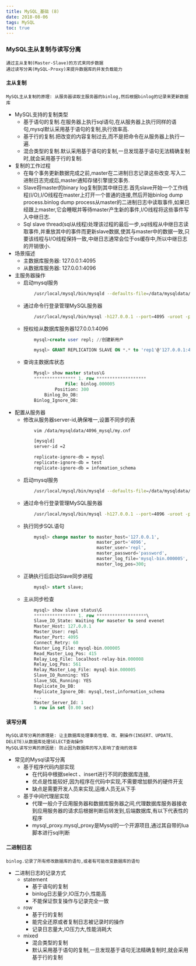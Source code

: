 ```yaml
---
title: MySQL_基础 (8)
date: 2018-08-06
tags: MySQL
toc: true
---
```


### MySQL主从复制与读写分离
    通过主从复制(Master-Slave)的方式来同步数据
    通过读写分离(MySQL-Proxy)来提升数据库的并发负载能力

<!-- more -->

#### 主从复制
    MySQL主从复制的原理: 从服务器读取主服务器的binlog,然后根据binlog的记录来更新数据库
- MySQL支持的复制类型
    * 基于语句的复制.在服务器上执行sql语句,在从服务器上执行同样的语句,mysql默认采用基于语句的复制,执行效率高.
    * 基于行的复制.把改变的内容复制过去,而不是把命令在从服务器上执行一遍.
    * 混合类型的复制.默认采用基于语句的复制,一旦发现基于语句无法精确复制时,就会采用基于行的复制.
- 复制的工作过程
    * 在每个事务更新数据完成之前,master在二进制日志记录这些改变.写入二进制日志完成后,master通知存储引擎提交事务.
    * Slave将master的binary log复制到其中继日志.首先slave开始一个工作线程(I/O),I/O线程在master上打开一个普通的连接,然后开始binlog dump process.binlog dump process从master的二进制日志中读取事件,如果已经跟上master,它会睡眠并等待master产生新的事件,I/O线程将这些事件写入中继日志.
    * Sql slave thread(sql从线程)处理该过程的最后一步,sql线程从中继日志读取事件,并重放其中的事件而更新slave数据,使其与master中的数据一致,只要该线程与I/O线程保持一致,中继日志通常会位于os缓存中,所以中继日志的开销很小.
- 场景描述
    * 主数据库服务器: 127.0.0.1:4095
    * 从数据库服务器: 127.0.0.1:4096
- 主服务器操作
    * 启动mysql服务
        ```bash
            /usr/local/mysql/bin/mysqld --defaults-file=/data/mysqldata/4095_mysql/my.cnf
        ```
    * 通过命令行登录管理MySQL服务器
        ```bash
            /usr/local/mysql/bin/mysql -h127.0.0.1 --port=4095 -uroot -p
        ```
    * 授权给从数据库服务器127.0.0.1:4096
        ```sql
            mysql>create user repl; //创建新用户

            mysql> GRANT REPLICATION SLAVE ON *.* to 'rep1'@'127.0.0.1:4096' identified by ‘password’;
        ```
    * 查询主数据库状态
        ```sql
            Mysql> show master status\G
            **************** 1. row *******************
                        File: binlog.000005
                    Position: 300
                Binlog_Do_DB:
            Binlog_Ignore_DB:
        ```
- 配置从服务器
    * 修改从服务器server-id,确保唯一,设置不同步的表
        ```bash
            vim /data/mysqldata/4096_mysql/my.cnf

            [mysqld]
            server-id =2

            replicate-ignore-db = mysql
            replicate-ignore-db = test
            replicate-ignore-db = infomation_schema

        ```
    * 启动mysql服务
        ```bash
            /usr/local/mysql/bin/mysqld --defaults-file=/data/mysqldata/4096_mysql/my.cnf
        ```
    * 通过命令行登录管理MySQL服务器
        ```bash
            /usr/local/mysql/bin/mysql -h127.0.0.1 --port=4096 -uroot -p
        ```
    * 执行同步SQL语句
        ```sql
            mysql> change master to master_host='127.0.0.1',
                                    master_port='4096',
                                    master_user='repl',
                                    master_password='password',
                                    master_log_file='mysql-bin.000005',
                                    master_log_pos=300;
        ```
    * 正确执行后启动Slave同步进程
        ```sql
            mysql> start slave;
        ```
    * 主从同步检查
        ```sql
            mysql> show slave status\G
            **************** 1. row *******************\
            Slave_IO_State: Waiting for maseter to send evenet
            Master_Host: 127.0.0.1
            Master_User: repl
            Master_Port: 4095
            Connect_Retry: 60
            Master_Log_File: mysql-bin.000005
            Read_Master_Log_Pos: 415
            Relay_Log_File: localhost-relay-bin.000008
            Relay_Log_Pos: 561
            Relay_Master_Log_File: mysql-bin.000005
            Slave_IO_Running: YES
            Slave_SQL_Running: YES
            Replicate_Do_DB:
            Replicate_Ignore_DB: mysql,test,information_schema
            ...
            Master_Server_Id: 1
            1 row in set (0.00 sec)
        ```

#### 读写分离
    MySQL读写分离的原理是: 让主数据库处理事务性增、改、删操作(INSERT、UPDATE、DELETE)从数据库处理SELECT查询操作
    MySQL读写分离的原因是: 防止因为数据库的写入影响了查询的效率
- 常见的Mysql读写分离
    * 基于程序代码内部实现
        * 在代码中根据select 、insert进行不同的数据库连接,
        * 优点是性能较好,因为程序在代码中实现,不需要增加额外的硬件开支
        * 缺点是需要开发人员来实现,运维人员无从下手
    * 基于中间代理层实现
        * 代理一般介于应用服务器和数据库服务器之间,代理数据库服务器接收到应用服务器的请求后根据判断后转发到,后端数据库,有以下代表性的程序
        * mysql_proxy.mysql_proxy是Mysql的一个开源项目,通过其自带的lua脚本进行sql判断

#### 二进制日志
    binlog.记录了所有修改数据库的语句,或者有可能改变数据库的语句
- 二进制日志的记录方式
    * statement
        * 基于语句的复制
        * binlog日志量少,IO压力小,性能高
        * 不能保证恢复操作与记录完全一致
    * row
        * 基于行的复制
        * 能完全还原或者复制日志被记录时的操作
        * 记录日志量大,IO压力大,性能消耗大
    * mixed
        * 混合类型的复制
        * 默认采用基于语句的复制,一旦发现基于语句无法精确复制时,就会采用基于行的复制

